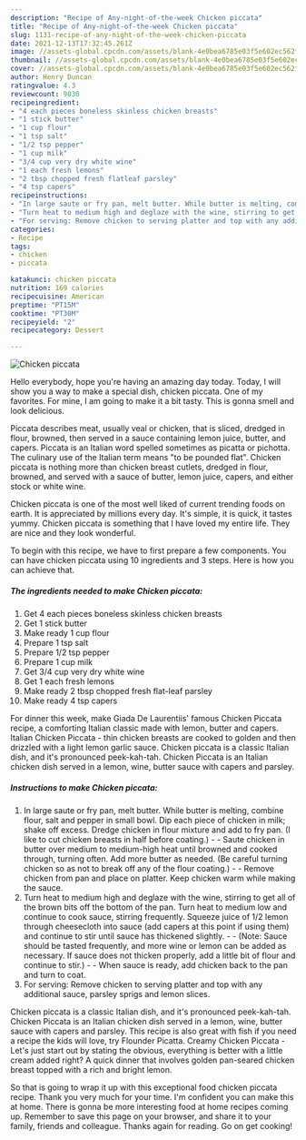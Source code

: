 ```yaml
---
description: "Recipe of Any-night-of-the-week Chicken piccata"
title: "Recipe of Any-night-of-the-week Chicken piccata"
slug: 1131-recipe-of-any-night-of-the-week-chicken-piccata
date: 2021-12-13T17:32:45.261Z
image: //assets-global.cpcdn.com/assets/blank-4e0bea6785e03f5e602ec562f230caae08da540cada707380b4fe1bbebba43da.png
thumbnail: //assets-global.cpcdn.com/assets/blank-4e0bea6785e03f5e602ec562f230caae08da540cada707380b4fe1bbebba43da.png
cover: //assets-global.cpcdn.com/assets/blank-4e0bea6785e03f5e602ec562f230caae08da540cada707380b4fe1bbebba43da.png
author: Henry Duncan
ratingvalue: 4.3
reviewcount: 9030
recipeingredient:
- "4 each pieces boneless skinless chicken breasts"
- "1 stick butter"
- "1 cup flour"
- "1 tsp salt"
- "1/2 tsp pepper"
- "1 cup milk"
- "3/4 cup very dry white wine"
- "1 each fresh lemons"
- "2 tbsp chopped fresh flatleaf parsley"
- "4 tsp capers"
recipeinstructions:
- "In large saute or fry pan, melt butter. While butter is melting, combine flour, salt and pepper in small bowl. Dip each piece of chicken in milk; shake off excess. Dredge chicken in flour mixture and add to fry pan. (I like to cut chicken breasts in half before coating.)  Saute chicken in butter over medium to medium-high heat until browned and cooked through, turning often. Add more butter as needed. (Be careful turning chicken so as not to break off any of the flour coating.)  Remove chicken from pan and place on platter. Keep chicken warm while making the sauce."
- "Turn heat to medium high and deglaze with the wine, stirring to get all of the brown bits off the bottom of the pan. Turn heat to medium low and continue to cook sauce, stirring frequently. Squeeze juice of 1/2 lemon through cheesecloth into sauce (add capers at this point if using them) and continue to stir until sauce has thickened slightly.  (Note: Sauce should be tasted frequently, and more wine or lemon can be added as necessary. If sauce does not thicken properly, add a little bit of flour and continue to stir.)  When sauce is ready, add chicken back to the pan and turn to coat."
- "For serving: Remove chicken to serving platter and top with any additional sauce, parsley sprigs and lemon slices."
categories:
- Recipe
tags:
- chicken
- piccata

katakunci: chicken piccata 
nutrition: 169 calories
recipecuisine: American
preptime: "PT15M"
cooktime: "PT30M"
recipeyield: "2"
recipecategory: Dessert

---
```



![Chicken piccata](//assets-global.cpcdn.com/assets/blank-4e0bea6785e03f5e602ec562f230caae08da540cada707380b4fe1bbebba43da.png)

Hello everybody, hope you're having an amazing day today. Today, I will show you a way to make a special dish, chicken piccata. One of my favorites. For mine, I am going to make it a bit tasty. This is gonna smell and look delicious.

Piccata describes meat, usually veal or chicken, that is sliced, dredged in flour, browned, then served in a sauce containing lemon juice, butter, and capers. Piccata is an Italian word spelled sometimes as picatta or pichotta. The culinary use of the Italian term means &#34;to be pounded flat&#34;. Chicken piccata is nothing more than chicken breast cutlets, dredged in flour, browned, and served with a sauce of butter, lemon juice, capers, and either stock or white wine.

Chicken piccata is one of the most well liked of current trending foods on earth. It is appreciated by millions every day. It's simple, it is quick, it tastes yummy. Chicken piccata is something that I have loved my entire life. They are nice and they look wonderful.


To begin with this recipe, we have to first prepare a few components. You can have chicken piccata using 10 ingredients and 3 steps. Here is how you can achieve that.

<!--inarticleads1-->

##### The ingredients needed to make Chicken piccata:

1. Get 4 each pieces boneless skinless chicken breasts
1. Get 1 stick butter
1. Make ready 1 cup flour
1. Prepare 1 tsp salt
1. Prepare 1/2 tsp pepper
1. Prepare 1 cup milk
1. Get 3/4 cup very dry white wine
1. Get 1 each fresh lemons
1. Make ready 2 tbsp chopped fresh flat-leaf parsley
1. Make ready 4 tsp capers


For dinner this week, make Giada De Laurentiis&#39; famous Chicken Piccata recipe, a comforting Italian classic made with lemon, butter and capers. Italian Chicken Piccata - thin chicken breasts are cooked to golden and then drizzled with a light lemon garlic sauce. Chicken piccata is a classic Italian dish, and it&#39;s pronounced peek-kah-tah. Chicken Piccata is an Italian chicken dish served in a lemon, wine, butter sauce with capers and parsley. 

<!--inarticleads2-->

##### Instructions to make Chicken piccata:

1. In large saute or fry pan, melt butter. While butter is melting, combine flour, salt and pepper in small bowl. Dip each piece of chicken in milk; shake off excess. Dredge chicken in flour mixture and add to fry pan. (I like to cut chicken breasts in half before coating.) -  - Saute chicken in butter over medium to medium-high heat until browned and cooked through, turning often. Add more butter as needed. (Be careful turning chicken so as not to break off any of the flour coating.) -  - Remove chicken from pan and place on platter. Keep chicken warm while making the sauce.
1. Turn heat to medium high and deglaze with the wine, stirring to get all of the brown bits off the bottom of the pan. Turn heat to medium low and continue to cook sauce, stirring frequently. Squeeze juice of 1/2 lemon through cheesecloth into sauce (add capers at this point if using them) and continue to stir until sauce has thickened slightly. -  - (Note: Sauce should be tasted frequently, and more wine or lemon can be added as necessary. If sauce does not thicken properly, add a little bit of flour and continue to stir.) -  - When sauce is ready, add chicken back to the pan and turn to coat.
1. For serving: Remove chicken to serving platter and top with any additional sauce, parsley sprigs and lemon slices.


Chicken piccata is a classic Italian dish, and it&#39;s pronounced peek-kah-tah. Chicken Piccata is an Italian chicken dish served in a lemon, wine, butter sauce with capers and parsley. This recipe is also great with fish if you need a recipe the kids will love, try Flounder Picatta. Creamy Chicken Piccata - Let&#39;s just start out by stating the obvious, everything is better with a little cream added right? A quick dinner that involves golden pan-seared chicken breast topped with a rich and bright lemon. 

So that is going to wrap it up with this exceptional food chicken piccata recipe. Thank you very much for your time. I'm confident you can make this at home. There is gonna be more interesting food at home recipes coming up. Remember to save this page on your browser, and share it to your family, friends and colleague. Thanks again for reading. Go on get cooking!
